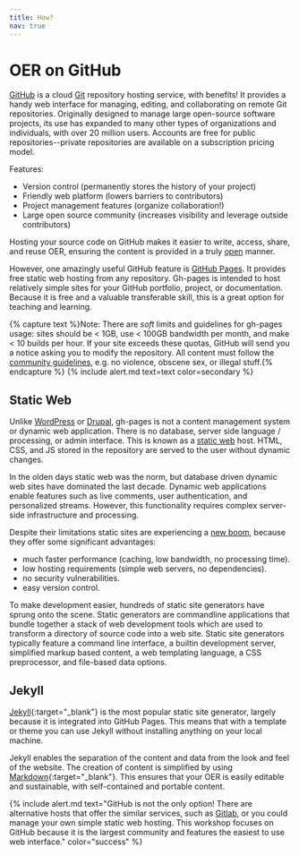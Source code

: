 ```yaml
---
title: How?
nav: true
---
```


# OER on GitHub <span class="fab fa-github"></span>

[GitHub](https://github.com/) is a cloud [Git](https://git-scm.com/) repository hosting service, with benefits!
It provides a handy web interface for managing, editing, and collaborating on remote Git repositories.
Originally designed to manage large open-source software projects, its use has expanded to many other types of organizations and individuals, with over 20 million users.
Accounts are free for public repositories--private repositories are available on a subscription pricing model.

Features: 

- Version control (permanently stores the history of your project)
- Friendly web platform (lowers barriers to contributors)
- Project management features (organize collaboration!)
- Large open source community (increases visibility and leverage outside contributors)

Hosting your source code on GitHub makes it easier to write, access, share, and reuse OER, ensuring the content is provided in a truly [open](https://opendefinition.org/) manner.

However, one amazingly useful GitHub feature is [GitHub Pages](https://guides.github.com/features/pages/).
It provides free static web hosting from any repository.
Gh-pages is intended to host relatively simple sites for your GitHub portfolio, project, or documentation.
Because it is free and a valuable transferable skill, this is a great option for teaching and learning.

{% capture text %}Note:
There are *soft* limits and guidelines for gh-pages usage: sites should be < 1GB, use < 100GB bandwidth per month, and make < 10 builds per hour.
If your site exceeds these quotas, GitHub will send you a notice asking you to modify the repository.
All content must follow the [community guidelines](https://help.github.com/articles/github-community-guidelines/), e.g. no violence, obscene sex, or illegal stuff.{% endcapture %}
{% include alert.md text=text color=secondary %}

## Static Web

Unlike [WordPress](https://wordpress.com/) or [Drupal](https://www.drupal.org/), gh-pages is not a content management system or dynamic web application.
There is no database, server side language / processing, or admin interface.
This is known as a [static web](https://en.wikipedia.org/wiki/Static_web_page) host. 
HTML, CSS, and JS stored in the repository are served to the user without dynamic changes.

In the olden days static web was the norm, but database driven dynamic web sites have dominated the last decade.
Dynamic web applications enable features such as live comments, user authentication, and personalized streams. 
However, this functionality requires complex server-side infrastructure and processing.

Despite their limitations static sites are experiencing a [new boom](https://www.smashingmagazine.com/2015/11/modern-static-website-generators-next-big-thing/), because they offer some significant advantages:

- much faster performance (caching, low bandwidth, no processing time).
- low hosting requirements (simple web servers, no dependencies).
- no security vulnerabilities.
- easy version control.

To make development easier, hundreds of static site generators have sprung onto the scene.
Static generators are commandline applications that bundle together a stack of web development tools which are used to transform a directory of source code into a web site.
Static site generators typically feature a command line interface, a builtin development server, simplified markup based content, a web templating language, a CSS preprocessor, and file-based data options.

## Jekyll

[Jekyll](https://jekyllrb.com/){:target="_blank"} is the most popular static site generator, largely because it is integrated into GitHub Pages.
This means that with a template or theme you can use Jekyll without installing anything on your local machine.

Jekyll enables the separation of the content and data from the look and feel of the website.
The creation of content is simplified by using [Markdown](https://daringfireball.net/projects/markdown/){:target="_blank"}.
This ensures that your OER is easily editable and sustainable, with self-contained and portable content.

{% include alert.md text="GitHub is not the only option! There are alternative hosts that offer the similar services, such as [Gitlab](https://about.gitlab.com/gitlab-com/), or you could manage your own simple static web hosting. This workshop focuses on GitHub because it is the largest community and features the easiest to use web interface." color="success" %}
